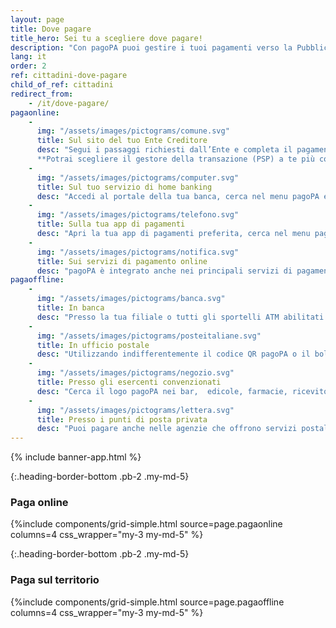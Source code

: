 ```yaml
---
layout: page
title: Dove pagare
title_hero: Sei tu a scegliere dove pagare!
description: "Con pagoPA puoi gestire i tuoi pagamenti verso la Pubblica Amministrazione in modo semplice e immediato, sui canali fisici e su quelli online: verifica le opzioni disponibili e scegli quelle più adatte alle tue esigenze."
lang: it
order: 2
ref: cittadini-dove-pagare
child_of_ref: cittadini
redirect_from:
    - /it/dove-pagare/
pagaonline:
    - 
      img: "/assets/images/pictograms/comune.svg"
      title: Sul sito del tuo Ente Creditore
      desc: "Segui i passaggi richiesti dall’Ente e completa il pagamento tramite pagoPA.\n
      **Potrai scegliere il gestore della transazione (PSP) a te più conveniente**."
    - 
      img: "/assets/images/pictograms/computer.svg"
      title: Sul tuo servizio di home banking
      desc: "Accedi al portale della tua banca, cerca nel menu pagoPA e paga con il tuo conto corrente."
    - 
      img: "/assets/images/pictograms/telefono.svg"
      title: Sulla tua app di pagamenti
      desc: "Apri la tua app di pagamenti preferita, cerca nel menu pagoPA e inquadra il codice QR del tuo avviso."
    - 
      img: "/assets/images/pictograms/notifica.svg"
      title: Sui servizi di pagamento online
      desc: "pagoPA è integrato anche nei principali servizi di pagamento online, che puoi utilizzare anche se non sei loro cliente."
pagaoffline:
    - 
      img: "/assets/images/pictograms/banca.svg"
      title: In banca
      desc: "Presso la tua filiale o tutti gli sportelli ATM abilitati."
    - 
      img: "/assets/images/pictograms/posteitaliane.svg"
      title: In ufficio postale
      desc: "Utilizzando indifferentemente il codice QR pagoPA o il bollettino postale PA."
    - 
      img: "/assets/images/pictograms/negozio.svg"
      title: Presso gli esercenti convenzionati
      desc: "Cerca il logo pagoPA nei bar,  edicole, farmacie, ricevitorie, supermercati e tabaccherie  convenzionati."
    - 
      img: "/assets/images/pictograms/lettera.svg"
      title: Presso i punti di posta privata
      desc: "Puoi pagare anche nelle agenzie che offrono servizi postali sul territorio."
---
```


{% include banner-app.html %}

<div class="py-2 py-md-4"></div>

{:.heading-border-bottom .pb-2 .my-md-5}
### Paga online

{%include components/grid-simple.html 
          source=page.pagaonline
          columns=4
          css_wrapper="my-3 my-md-5"
          %}


<div class="py-1"></div>

{:.heading-border-bottom .pb-2 .my-md-5}
### Paga sul territorio

{%include components/grid-simple.html 
          source=page.pagaoffline
          columns=4
          css_wrapper="my-3 my-md-5"
          %}

